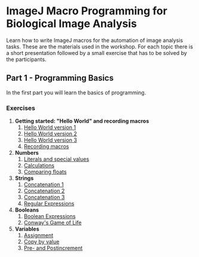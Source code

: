 # ImageJ Macro Programming for Biological Image Analysis

Learn how to write ImageJ macros for the automation of image analysis tasks. These are the materials used in the workshop. For each topic there is a short presentation followed by a small exercise that has to be solved by the participants.

## Part 1 - Programming Basics

In the first part you will learn the basics of programming.

### Exercises

1. **Getting started: "Hello World" and recording macros**
    1. [Hello World version 1](./ex/ex01-01.md)
    1. [Hello World version 2](./ex/ex01-02.md)
    1. [Hello World version 3](./ex/ex01-03.md)
    1. [Recording macros](./ex/ex01-04.md)
1. **Numbers**    
    1. [Literals and special values](./ex/ex02-01.md)
    1. [Calculations](./ex/ex02-02.md)
    1. [Comparing floats](./ex/ex02-03.md)
1. **Strings**
    1. [Concatenation 1](./ex/ex03-01.md) 
    1. [Concatenation 2](./ex/ex03-02.md) 
    1. [Concatenation 3](./ex/ex03-03.md) 
    1. [Regular Expressions](./ex/ex03-04.md)
1. **Booleans**
    1. [Boolean Expressions](./ex/ex04-01.md)
    1. [Conway's Game of Life](./ex/ex04-02.md)
1. **Variables**
    1. [Assignment](./ex/ex05-01.md)
    1. [Copy by value](./ex/ex05-02.md)
    1. [Pre- and Postincrement](./ex/ex05-03.md)
